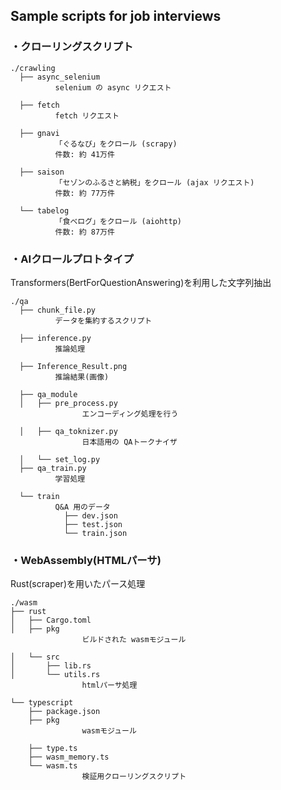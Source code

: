 ## Sample scripts for job interviews
### ・クローリングスクリプト
```
./crawling
  ├── async_selenium
          selenium の async リクエスト

  ├── fetch
          fetch リクエスト

  ├── gnavi
          「ぐるなび」をクロール (scrapy) 
          件数: 約 41万件

  ├── saison
          「セゾンのふるさと納税」をクロール (ajax リクエスト)
          件数: 約 77万件

  └── tabelog
          「食べログ」をクロール (aiohttp)
          件数: 約 87万件
```

### ・AIクロールプロトタイプ
Transformers(BertForQuestionAnswering)を利用した文字列抽出
```
./qa
  ├── chunk_file.py
          データを集約するスクリプト

  ├── inference.py
          推論処理

  ├── Inference_Result.png
          推論結果(画像)

  ├── qa_module
  │   ├── pre_process.py
                エンコーディング処理を行う

  │   ├── qa_toknizer.py
                日本語用の QAトークナイザ

  │   └── set_log.py
  ├── qa_train.py
          学習処理

  └── train
          Q&A 用のデータ
            ├── dev.json
            ├── test.json
            └── train.json
```
### ・WebAssembly(HTMLパーサ)
Rust(scraper)を用いたパース処理
```
./wasm
├── rust
│   ├── Cargo.toml
│   ├── pkg
                ビルドされた wasmモジュール

│   └── src
│       ├── lib.rs
│       └── utils.rs
                htmlパーサ処理

└── typescript
    ├── package.json
    ├── pkg
                wasmモジュール

    ├── type.ts
    ├── wasm_memory.ts
    └── wasm.ts
                検証用クローリングスクリプト
```
